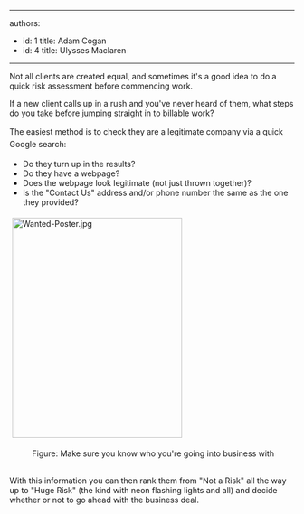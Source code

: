 

---
authors:
  - id: 1
    title: Adam Cogan
  - id: 4
    title: Ulysses Maclaren
---




<span class='intro'> <p>Not all clients are created equal, and sometimes it's a good idea to do a quick risk assessment before commencing work.<br></p><p>If a new client calls up in a rush and you've never heard of them, what steps do you take before jumping straight in to billable work?</p><p><span style="line-height&#58;1.6;">The easi</span><span style="line-height&#58;1.6;">est method </span><span style="line-height&#58;1.6;">is to check they are a legitimate company via&#160;</span><span style="line-height&#58;1.6;">a quick Google search&#58;​</span><br></p> </span>

<ul>
<li>Do they turn up in the results? </li>
<li>Do they have a webpage? </li>
<li>Does the webpage look legitimate (not just thrown together)? </li>
<li>Is the &quot;Contact Us&quot; address and/or phone number the same as the one they provided? </li>
</ul>
<p><img src="/PublishingImages/Wanted-Poster.jpg" alt="Wanted-Poster.jpg" style="margin&#58;5px;width&#58;300px;height&#58;390px;" /><br></p><dd class="ssw15-rteElement-FigureNormal">​​​​​Figure&#58; Make sure you know who you're going into business with​<br><br></dd><p>With this information you can then rank them from &quot;Not a Risk&quot; all the way up to &quot;Huge Risk&quot; (the kind with neon flashing lights and all) and decide whether or not to go ahead with the business deal.</p>


